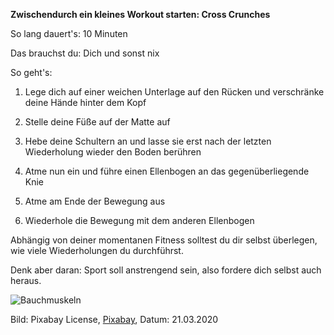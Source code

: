 **Zwischendurch ein kleines Workout starten: Cross Crunches**

So lang dauert's: 10 Minuten

Das brauchst du: Dich und sonst nix

So geht's:
  1. Lege dich auf einer weichen Unterlage auf den Rücken und verschränke deine Hände hinter dem Kopf
  
  2. Stelle deine Füße auf der Matte auf
  
  3. Hebe deine Schultern an und lasse sie erst nach der letzten Wiederholung wieder den Boden berühren  
  
  4. Atme nun ein und führe einen Ellenbogen an das gegenüberliegende Knie
  
  5. Atme am Ende der Bewegung aus
  
  6. Wiederhole die Bewegung mit dem anderen Ellenbogen
  
Abhängig von deiner momentanen Fitness solltest du dir selbst überlegen, wie viele Wiederholungen du durchführst. 

Denk aber daran: Sport soll anstrengend sein, also fordere dich selbst auch heraus.


![Bauchmuskeln](https://cdn.pixabay.com/photo/2017/04/22/10/15/sport-2250970_1280.jpg)

Bild:  Pixabay License, [Pixabay](https://pixabay.com/de/photos/sport-training-bauchmuskeln-sixpack-2250970/), Datum: 21.03.2020
